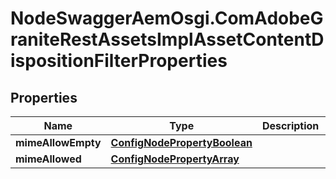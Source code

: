 # NodeSwaggerAemOsgi.ComAdobeGraniteRestAssetsImplAssetContentDispositionFilterProperties

## Properties

Name | Type | Description | Notes
------------ | ------------- | ------------- | -------------
**mimeAllowEmpty** | [**ConfigNodePropertyBoolean**](ConfigNodePropertyBoolean.md) |  | [optional] 
**mimeAllowed** | [**ConfigNodePropertyArray**](ConfigNodePropertyArray.md) |  | [optional] 


